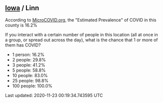 
## [Iowa](/united-states/iowa) / Linn

According to [MicroCOVID.org](http://microcovid.org),
the "Estimated Prevalence" of COVID in this county is 16.2%

If you interact with a certain number of people in this location
(all at once in a group, or spread out across the day), what is the chance that
1 or more of them has COVID?

- 1 person: 16.2%
- 2 people: 29.8%
- 3 people: 41.2%
- 5 people: 58.8%
- 10 people: 83.0%
- 25 people: 98.8%
- 100 people: 100.0%

Last updated: 2020-11-23 00:19:34.743595 UTC
